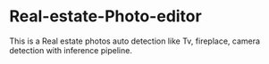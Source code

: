 # Real-estate-Photo-editor
This is a Real estate photos auto detection like Tv, fireplace, camera detection with inference pipeline.
